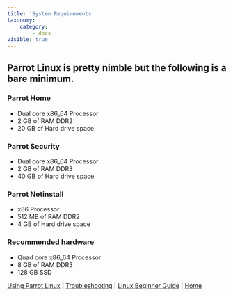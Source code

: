 ```yaml
---
title: 'System Requirements'
taxonomy:
    category:
        - docs
visible: true
---
```


## Parrot Linux is pretty nimble but the following is a bare minimum.

### Parrot Home
- Dual core x86_64 Processor
- 2 GB of RAM DDR2
- 20 GB of Hard drive space

### Parrot Security
- Dual core x86_64 Processor
- 2 GB of RAM DDR3
- 40 GB of Hard drive space

### Parrot Netinstall
- x86 Processor
- 512 MB of RAM DDR2
- 4 GB of Hard drive space

### Recommended hardware
- Quad core x86_64 Processor
- 8 GB of RAM DDR3
- 128 GB SSD


         
[Using Parrot Linux](https://www.parrotsec.org/docs/info/startpage/) | [Troubleshooting](https://www.parrotsec.org/docs/trbl/trbl-start/) | [Linux Beginner Guide](https://www.parrotsec.org/docs/library/lbg-start/) | [Home](https://www.parrotsec.org/docs/) 
